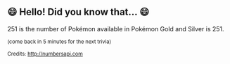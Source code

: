 ## :smile: Hello! Did you know that... :smile:
251 is the number of Pokémon available in Pokémon Gold and Silver is 251.

<sup>(come back in 5 minutes for the next trivia)</sup>


<sup>Credits: http://numbersapi.com</sup>
